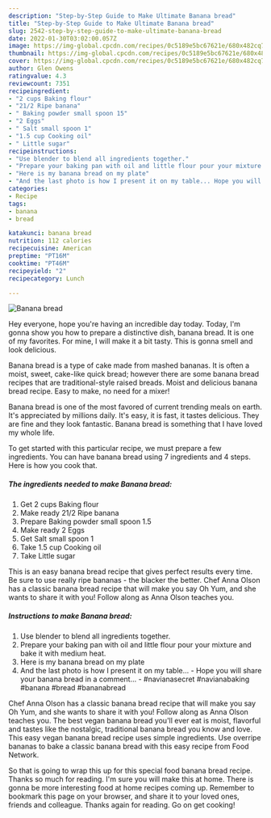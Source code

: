 ```yaml
---
description: "Step-by-Step Guide to Make Ultimate Banana bread"
title: "Step-by-Step Guide to Make Ultimate Banana bread"
slug: 2542-step-by-step-guide-to-make-ultimate-banana-bread
date: 2022-01-30T03:02:00.057Z
image: https://img-global.cpcdn.com/recipes/0c5189e5bc67621e/680x482cq70/banana-bread-recipe-main-photo.jpg
thumbnail: https://img-global.cpcdn.com/recipes/0c5189e5bc67621e/680x482cq70/banana-bread-recipe-main-photo.jpg
cover: https://img-global.cpcdn.com/recipes/0c5189e5bc67621e/680x482cq70/banana-bread-recipe-main-photo.jpg
author: Glen Owens
ratingvalue: 4.3
reviewcount: 7351
recipeingredient:
- "2 cups Baking flour"
- "21/2 Ripe banana"
- " Baking powder small spoon 15"
- "2 Eggs"
- " Salt small spoon 1"
- "1.5 cup Cooking oil"
- " Little sugar"
recipeinstructions:
- "Use blender to blend all ingredients together."
- "Prepare your baking pan with oil and little flour pour your mixture and bake it with medium heat."
- "Here is my banana bread on my plate"
- "And the last photo is how I present it on my table... Hope you will share your banana bread in a comment... #navianasecret #navianabaking #banana #bread #bananabread"
categories:
- Recipe
tags:
- banana
- bread

katakunci: banana bread 
nutrition: 112 calories
recipecuisine: American
preptime: "PT16M"
cooktime: "PT46M"
recipeyield: "2"
recipecategory: Lunch

---
```



![Banana bread](https://img-global.cpcdn.com/recipes/0c5189e5bc67621e/680x482cq70/banana-bread-recipe-main-photo.jpg)

Hey everyone, hope you're having an incredible day today. Today, I'm gonna show you how to prepare a distinctive dish, banana bread. It is one of my favorites. For mine, I will make it a bit tasty. This is gonna smell and look delicious.

Banana bread is a type of cake made from mashed bananas. It is often a moist, sweet, cake-like quick bread; however there are some banana bread recipes that are traditional-style raised breads. Moist and delicious banana bread recipe. Easy to make, no need for a mixer!

Banana bread is one of the most favored of current trending meals on earth. It's appreciated by millions daily. It's easy, it is fast, it tastes delicious. They are fine and they look fantastic. Banana bread is something that I have loved my whole life.


To get started with this particular recipe, we must prepare a few ingredients. You can have banana bread using 7 ingredients and 4 steps. Here is how you cook that.

<!--inarticleads1-->

##### The ingredients needed to make Banana bread:

1. Get 2 cups Baking flour
1. Make ready 21/2 Ripe banana
1. Prepare  Baking powder small spoon 1.5
1. Make ready 2 Eggs
1. Get  Salt small spoon 1
1. Take 1.5 cup Cooking oil
1. Take  Little sugar


This is an easy banana bread recipe that gives perfect results every time. Be sure to use really ripe bananas - the blacker the better. Chef Anna Olson has a classic banana bread recipe that will make you say Oh Yum, and she wants to share it with you! Follow along as Anna Olson teaches you. 

<!--inarticleads2-->

##### Instructions to make Banana bread:

1. Use blender to blend all ingredients together.
1. Prepare your baking pan with oil and little flour pour your mixture and bake it with medium heat.
1. Here is my banana bread on my plate
1. And the last photo is how I present it on my table... - Hope you will share your banana bread in a comment... - #navianasecret #navianabaking #banana #bread #bananabread


Chef Anna Olson has a classic banana bread recipe that will make you say Oh Yum, and she wants to share it with you! Follow along as Anna Olson teaches you. The best vegan banana bread you'll ever eat is moist, flavorful and tastes like the nostalgic, traditional banana bread you know and love. This easy vegan banana bread recipe uses simple ingredients. Use overripe bananas to bake a classic banana bread with this easy recipe from Food Network. 

So that is going to wrap this up for this special food banana bread recipe. Thanks so much for reading. I'm sure you will make this at home. There is gonna be more interesting food at home recipes coming up. Remember to bookmark this page on your browser, and share it to your loved ones, friends and colleague. Thanks again for reading. Go on get cooking!
